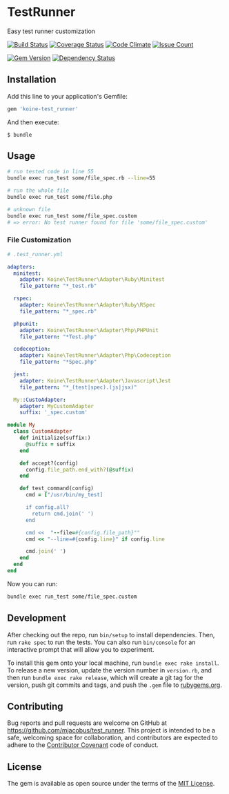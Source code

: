 # TestRunner

Easy test runner customization

[![Build Status](https://travis-ci.org/mjacobus/test_runner.svg?branch=master)](https://travis-ci.org/mjacobus/test_runner)
[![Coverage Status](https://coveralls.io/repos/github/mjacobus/test_runner/badge.svg?branch=master)](https://coveralls.io/github/mjacobus/test_runner?branch=master)
[![Code Climate](https://codeclimate.com/github/mjacobus/test_runner/badges/gpa.svg)](https://codeclimate.com/github/mjacobus/test_runner)
[![Issue Count](https://codeclimate.com/github/mjacobus/test_runner/badges/issue_count.svg)](https://codeclimate.com/github/mjacobus/test_runner)

[![Gem Version](https://badge.fury.io/rb/koine-test_runner.svg)](https://badge.fury.io/rb/koine-test_runner)
[![Dependency Status](https://gemnasium.com/badges/github.com/mjacobus/test_runner.svg)](https://gemnasium.com/github.com/mjacobus/test_runner)

## Installation

Add this line to your application's Gemfile:

```ruby
gem 'koine-test_runner'
```

And then execute:

    $ bundle


## Usage

```bash
# run tested code in line 55
bundle exec run_test some/file_spec.rb --line=55

# run the whole file
bundle exec run_test some/file.php

# unknown file
bundle exec run_test some/file_spec.custom 
# => error: No test runner found for file 'some/file_spec.custom'
```

### File Customization

```yaml
# .test_runner.yml

adapters:
  minitest:
    adapter: Koine\TestRunner\Adapter\Ruby\Minitest
    file_pattern: "*_test.rb"

  rspec:
    adapter: Koine\TestRunner\Adapter\Ruby\RSpec
    file_pattern: "*_spec.rb"

  phpunit:
    adapter: Koine\TestRunner\Adapter\Php\PHPUnit
    file_pattern: "*Test.php"

  codeception:
    adapter: Koine\TestRunner\Adapter\Php\Codeception
    file_pattern: "*Spec.php"

  jest:
    adapter: Koine\TestRunner\Adapter\Javascript\Jest
    file_pattern: "*_(test|spec).(js|jsx)"

  My::CustoAdapter:
    adapter: MyCustomAdapter
    suffix: '_spec.custom'
```

```ruby
module My
  class CustomAdapter
    def initialize(suffix:)
      @suffix = suffix
    end

    def accept?(config)
      config.file_path.end_with?(@suffix)
    end

    def test_command(config)
      cmd = ["/usr/bin/my_test]

      if config.all?
        return cmd.join(' ')
      end

      cmd <<  "--file=#{config.file_path}""
      cmd << "--line=#{config.line}" if config.line

      cmd.join(' ')
    end
  end
end
```

Now you can run:

```bash
bundle exec run_test some/file_spec.custom
```

## Development

After checking out the repo, run `bin/setup` to install dependencies. Then, run `rake spec` to run the tests. You can also run `bin/console` for an interactive prompt that will allow you to experiment.

To install this gem onto your local machine, run `bundle exec rake install`. To release a new version, update the version number in `version.rb`, and then run `bundle exec rake release`, which will create a git tag for the version, push git commits and tags, and push the `.gem` file to [rubygems.org](https://rubygems.org).

## Contributing

Bug reports and pull requests are welcome on GitHub at https://github.com/mjacobus/test_runner. This project is intended to be a safe, welcoming space for collaboration, and contributors are expected to adhere to the [Contributor Covenant](http://contributor-covenant.org) code of conduct.


## License

The gem is available as open source under the terms of the [MIT License](http://opensource.org/licenses/MIT).

